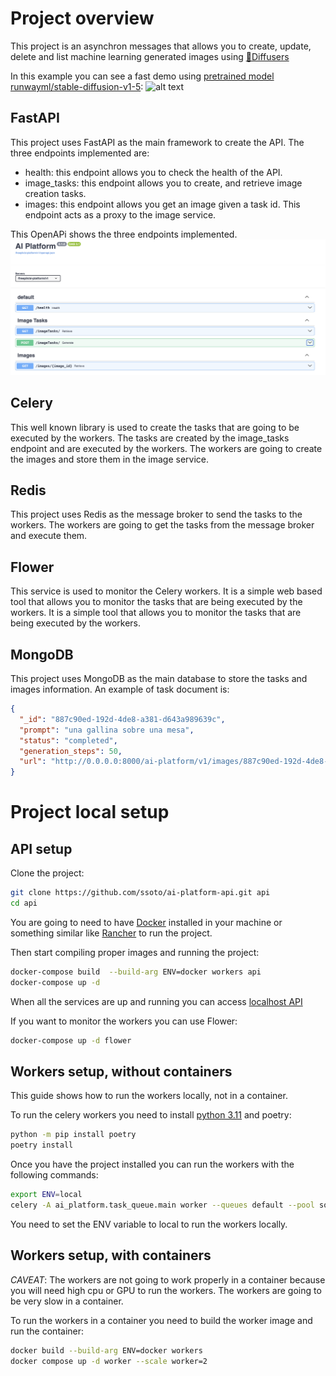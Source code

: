 
# Project overview
This project is an asynchron messages that allows you to create, update, delete and list machine learning generated images using [🧨Diffusers](https://huggingface.co/docs/diffusers/index)

In this example you can see a fast demo using [pretrained model runwayml/stable-diffusion-v1-5](https://huggingface.co/runwayml/stable-diffusion-v1-5):
![alt text](./doc/images/api-platform-test-2.gif "OpenAPI")

## FastAPI
This project uses FastAPI as the main framework to create the API. The three endpoints implemented are:
- health: this endpoint allows you to check the health of the API.
- image_tasks: this endpoint allows you to create, and retrieve image creation tasks.
- images: this endpoint allows you get an image given a task id. This endpoint acts as a proxy to the image service.

This OpenAPi shows the three endpoints implemented. 
![alt text](./doc/images/openapi.png "OpenAPI")

## Celery
This well known library is used to create the tasks that are going to be executed by the workers. The tasks are created by the image_tasks endpoint and are executed by the workers. The workers are going to create the images and store them in the image service.

## Redis
This project uses Redis as the message broker to send the tasks to the workers. The workers are going to get the tasks from the message broker and execute them.

## Flower
This service is used to monitor the Celery workers. It is a simple web based tool that allows you to monitor the tasks that are being executed by the workers. It is a simple tool that allows you to monitor the tasks that are being executed by the workers.

## MongoDB
This project uses MongoDB as the main database to store the tasks and images information.
An example of task document is:
```json
{
  "_id": "887c90ed-192d-4de8-a381-d643a989639c",
  "prompt": "una gallina sobre una mesa",
  "status": "completed",
  "generation_steps": 50,
  "url": "http://0.0.0.0:8000/ai-platform/v1/images/887c90ed-192d-4de8-a381-d643a989639c"
}
```

# Project local setup
## API setup
Clone the project:
```bash
git clone https://github.com/ssoto/ai-platform-api.git api
cd api
```
You are going to need to have [Docker](https://www.docker.com/) installed in your machine or something similar like [Rancher](https://rancher.com/) to run the project.

Then start compiling proper images and running the project:
```bash
docker-compose build  --build-arg ENV=docker workers api 
docker-compose up -d
```
When all the services are up and running you can access [localhost API](http://127.0.0.1:8000/docs)

If you want to monitor the workers you can use Flower:
```bash
docker-compose up -d flower
```

## Workers setup, without containers
This guide shows how to run the workers locally, not in a container.

To run the celery workers you need to install [python 3.11](https://www.python.org/downloads/) and poetry:
```bash
python -m pip install poetry
poetry install
```

Once you have the project installed you can run the workers with the following commands:
```bash
export ENV=local
celery -A ai_platform.task_queue.main worker --queues default --pool solo -n worker-01 -l INFO 
```

You need to set the ENV variable to local to run the workers locally.

## Workers setup, with containers

*CAVEAT*: The workers are not going to work properly in a container because you will need high cpu or GPU to run the workers. The workers are going to be very slow in a container.

To run the workers in a container you need to build the worker image and run the container:
```bash
docker build --build-arg ENV=docker workers
docker compose up -d worker --scale worker=2
```